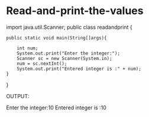 # Read-and-print-the-values
import java.util.Scanner;
public class readandprint {

    public static void main(String[]args){

        int num;
        System.out.print("Enter the integer:");
        Scanner sc = new Scanner(System.in);
        num = sc.nextInt();
        System.out.print("Entered integer is :" + num);
    }
}

OUTPUT:

Enter the integer:10
Entered integer is :10
